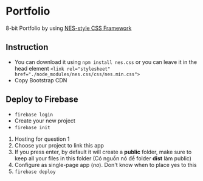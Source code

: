 # Portfolio

8-bit Portfolio by using [NES-style CSS Framework](https://github.com/nostalgic-css/NES.css)

## Instruction

- You can download it using `npm install nes.css` or you can leave it in the head element `<link rel="stylesheet" href="./node_modules/nes.css/css/nes.min.css">`
- Copy Bootstrap CDN

## Deploy to Firebase

- `firebase login`
- Create your new project
- `firebase init`

1. Hosting for question 1
2. Choose your project to link this app
3. If you press enter, by default it will create a **public** folder, make sure to keep all your files in this folder (Có nguồn nó để folder **dist** làm public)
4. Configure as single-page app (_no_). Don't know when to place yes to this
5. `firebase deploy`
